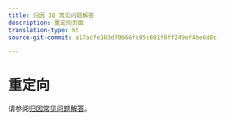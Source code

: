 ```yaml
---
title: 归因 IQ 常见问题解答
description: 重定向页面
translation-type: ht
source-git-commit: a17acfe103d70666fc05c601f8ff249ef4be6d8c

---
```



# 重定向

请参阅[归因常见问题解答](../c-panels/attribution/attribution-faq.md)。
